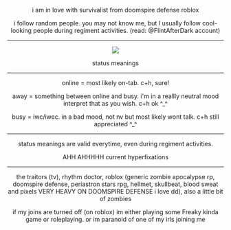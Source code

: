 

<p align="center">
i am in love with survivalist from doomspire defense roblox
</p>
<p align="center">
i follow random people. you may not know me, but I usually follow cool-looking people during regiment activities. (read: @FlintAfterDark account)
</p>

***

<p align="center">
<img src="https://files.catbox.moe/sc5aow.png" />
</p>

<p align="center">
status meanings
</p>

***

<p align="center">
online = most likely on-tab. c+h, sure!
</p>
<p align="center">
away = something between online and busy. i'm in a reallly neutral mood interpret that as you wish. c+h ok ^_^
</p>
<p align="center">
busy = iwc/iwec. in a bad mood, not nv but most likely wont talk. c+h still appreciated ^_^
</p>

***

<p align="center">
status meanings are valid everytime, even during regiment activities.
</p>

<p align="center">
AHH AHHHHH
current hyperfixations
</p>

***

<p align="center">
the traitors (tv), rhythm doctor, roblox (generic zombie apocalypse rp, doomspire defense, periastron stars rpg, hellmet, skullbeat, blood sweat and pixels VERY HEAVY ON DOOMSPIRE DEFENSE i love dd), also a little bit of zombies
</p>

<p align="center">
if my joins are turned off (on roblox) im either playing some Freaky kinda game or roleplaying. or im paranoid of one of my irls joining me
</p>
